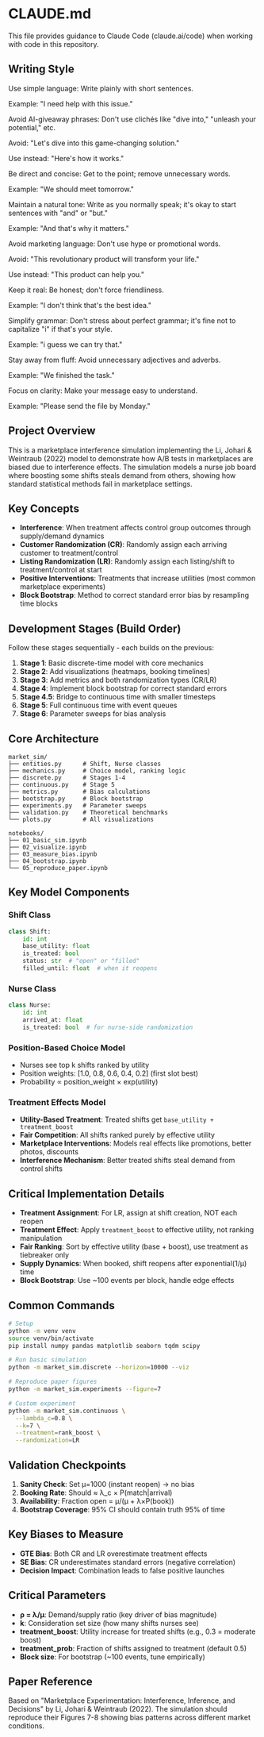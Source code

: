 # CLAUDE.md

This file provides guidance to Claude Code (claude.ai/code) when working with code in this repository.

## Writing Style

Use simple language: Write plainly with short sentences.

Example: "I need help with this issue."

Avoid AI-giveaway phrases: Don't use clichés like "dive into," "unleash your potential," etc.

Avoid: "Let's dive into this game-changing solution."

Use instead: "Here's how it works."

Be direct and concise: Get to the point; remove unnecessary words.

Example: "We should meet tomorrow."

Maintain a natural tone: Write as you normally speak; it's okay to start sentences with "and" or "but."

Example: "And that's why it matters."

Avoid marketing language: Don't use hype or promotional words.

Avoid: "This revolutionary product will transform your life."

Use instead: "This product can help you."

Keep it real: Be honest; don't force friendliness.

Example: "I don't think that's the best idea."

Simplify grammar: Don't stress about perfect grammar; it's fine not to capitalize "i" if that's your style.

Example: "i guess we can try that."

Stay away from fluff: Avoid unnecessary adjectives and adverbs.

Example: "We finished the task."

Focus on clarity: Make your message easy to understand.

Example: "Please send the file by Monday."

## Project Overview

This is a marketplace interference simulation implementing the Li, Johari & Weintraub (2022) model to demonstrate how A/B tests in marketplaces are biased due to interference effects. The simulation models a nurse job board where boosting some shifts steals demand from others, showing how standard statistical methods fail in marketplace settings.

## Key Concepts

- **Interference**: When treatment affects control group outcomes through supply/demand dynamics
- **Customer Randomization (CR)**: Randomly assign each arriving customer to treatment/control
- **Listing Randomization (LR)**: Randomly assign each listing/shift to treatment/control at start
- **Positive Interventions**: Treatments that increase utilities (most common marketplace experiments)
- **Block Bootstrap**: Method to correct standard error bias by resampling time blocks

## Development Stages (Build Order)

Follow these stages sequentially - each builds on the previous:

1. **Stage 1**: Basic discrete-time model with core mechanics
2. **Stage 2**: Add visualizations (heatmaps, booking timelines)  
3. **Stage 3**: Add metrics and both randomization types (CR/LR)
4. **Stage 4**: Implement block bootstrap for correct standard errors
5. **Stage 4.5**: Bridge to continuous time with smaller timesteps
6. **Stage 5**: Full continuous time with event queues
7. **Stage 6**: Parameter sweeps for bias analysis

## Core Architecture

```
market_sim/
├── entities.py      # Shift, Nurse classes
├── mechanics.py     # Choice model, ranking logic  
├── discrete.py      # Stages 1-4
├── continuous.py    # Stage 5
├── metrics.py       # Bias calculations
├── bootstrap.py     # Block bootstrap
├── experiments.py   # Parameter sweeps
├── validation.py    # Theoretical benchmarks
└── plots.py         # All visualizations

notebooks/
├── 01_basic_sim.ipynb
├── 02_visualize.ipynb
├── 03_measure_bias.ipynb
├── 04_bootstrap.ipynb
└── 05_reproduce_paper.ipynb
```

## Key Model Components

### Shift Class
```python
class Shift:
    id: int
    base_utility: float
    is_treated: bool
    status: str  # "open" or "filled"
    filled_until: float  # when it reopens
```

### Nurse Class  
```python
class Nurse:
    id: int
    arrived_at: float
    is_treated: bool  # for nurse-side randomization
```

### Position-Based Choice Model
- Nurses see top k shifts ranked by utility
- Position weights: [1.0, 0.8, 0.6, 0.4, 0.2] (first slot best)
- Probability ∝ position_weight × exp(utility)

### Treatment Effects Model
- **Utility-Based Treatment**: Treated shifts get `base_utility + treatment_boost`
- **Fair Competition**: All shifts ranked purely by effective utility
- **Marketplace Interventions**: Models real effects like promotions, better photos, discounts
- **Interference Mechanism**: Better treated shifts steal demand from control shifts

## Critical Implementation Details

- **Treatment Assignment**: For LR, assign at shift creation, NOT each reopen
- **Treatment Effect**: Apply `treatment_boost` to effective utility, not ranking manipulation
- **Fair Ranking**: Sort by effective utility (base + boost), use treatment as tiebreaker only
- **Supply Dynamics**: When booked, shift reopens after exponential(1/μ) time
- **Block Bootstrap**: Use ~100 events per block, handle edge effects

## Common Commands

```bash
# Setup
python -m venv venv
source venv/bin/activate
pip install numpy pandas matplotlib seaborn tqdm scipy

# Run basic simulation
python -m market_sim.discrete --horizon=10000 --viz

# Reproduce paper figures
python -m market_sim.experiments --figure=7

# Custom experiment
python -m market_sim.continuous \
  --lambda_c=0.8 \
  --k=7 \
  --treatment=rank_boost \
  --randomization=LR
```

## Validation Checkpoints

1. **Sanity Check**: Set μ=1000 (instant reopen) → no bias
2. **Booking Rate**: Should ≈ λ_c × P(match|arrival)  
3. **Availability**: Fraction open = μ/(μ + λ×P(book))
4. **Bootstrap Coverage**: 95% CI should contain truth 95% of time

## Key Biases to Measure

- **GTE Bias**: Both CR and LR overestimate treatment effects
- **SE Bias**: CR underestimates standard errors (negative correlation)
- **Decision Impact**: Combination leads to false positive launches

## Critical Parameters

- **ρ = λ/μ**: Demand/supply ratio (key driver of bias magnitude)
- **k**: Consideration set size (how many shifts nurses see)
- **treatment_boost**: Utility increase for treated shifts (e.g., 0.3 = moderate boost)
- **treatment_prob**: Fraction of shifts assigned to treatment (default 0.5)
- **Block size**: For bootstrap (~100 events, tune empirically)

## Paper Reference

Based on "Marketplace Experimentation: Interference, Inference, and Decisions" by Li, Johari & Weintraub (2022). The simulation should reproduce their Figures 7-8 showing bias patterns across different market conditions.